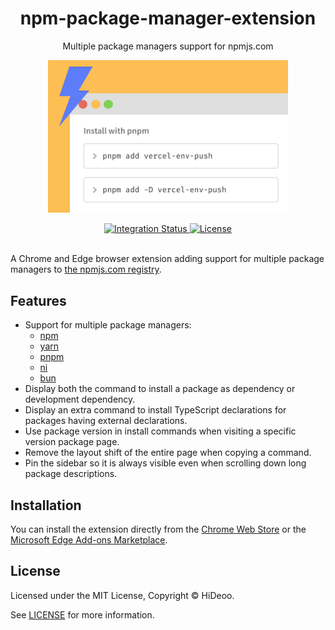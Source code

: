 <div align="center">
  <h1>npm-package-manager-extension</h1>
  <p>Multiple package managers support for npmjs.com</p>
  <p>
    <a href="images/promotional/small.png" title="Screenshot of the Npm Package Manager Extension">
      <img alt="Screenshot of the Npm Package Manager Extension" src="images/promotional/small.png" width="384" />
    </a>
  </p>
</div>

<div align="center">
  <a href="https://github.com/HiDeoo/npm-package-manager-extension/actions/workflows/integration.yml">
    <img alt="Integration Status" src="https://github.com/HiDeoo/npm-package-manager-extension/actions/workflows/integration.yml/badge.svg" />
  </a>
  <a href="https://github.com/HiDeoo/npm-package-manager-extension/blob/main/LICENSE">
    <img alt="License" src="https://badgen.net/github/license/hideoo/npm-package-manager-extension" />
  </a>
  <br /><br />
</div>

A Chrome and Edge browser extension adding support for multiple package managers to [the npmjs.com registry](https://www.npmjs.com).

## Features

- Support for multiple package managers:
  - [npm](https://docs.npmjs.com/cli)
  - [yarn](https://yarnpkg.com/)
  - [pnpm](https://pnpm.io/)
  - [ni](https://github.com/antfu/ni)
  - [bun](https://bun.sh/)
- Display both the command to install a package as dependency or development dependency.
- Display an extra command to install TypeScript declarations for packages having external declarations.
- Use package version in install commands when visiting a specific version package page.
- Remove the layout shift of the entire page when copying a command.
- Pin the sidebar so it is always visible even when scrolling down long package descriptions.

## Installation

You can install the extension directly from the [Chrome Web Store](https://chrome.google.com/webstore/detail/npm-package-manager/mkflcfbfnijaofdeeflecnjlooefmcka) or the [Microsoft Edge Add-ons Marketplace](https://microsoftedge.microsoft.com/addons/detail/npm-package-manager/oogocgnfebpilcfmlgdencdmemicdaoo).

## License

Licensed under the MIT License, Copyright © HiDeoo.

See [LICENSE](https://github.com/HiDeoo/npm-package-manager-extension/blob/main/LICENSE) for more information.

